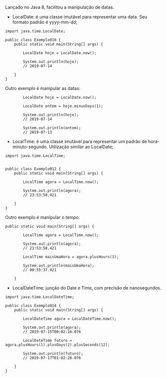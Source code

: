 Lançado no Java 8, facilitou a manipulação de datas.
- LocalDate: é uma classe imutável para representar uma data. Seu formato padrão é yyyy-mm-dd;
```
import java.time.LocalDate;

public class Exemplo010 {
    public static void main(String[] args) {

        LocalDate hoje = LocalDate.now();

        System.out.println(hoje);
        // 2019-07-14

    }
}
```
Outro exemplo é manipular as datas:
```
        LocalDate hoje = LocalDate.now();

        LocalDate ontem = hoje.minusDays(1);

        System.out.println(hoje);
        // 2019-07-14

        System.out.println(ontem);
        // 2019-07-13
```
- LocalTime: é uma classe imutável para representar um padrão de hora-minuto-segundo. Utilização similar ao LocalDate;
```
import java.time.LocalTime;


public class Exemplo012 {
    public static void main(String[] args) {

        LocalTime agora = LocalTime.now();

        System.out.println(agora);
        // 23:53:58.421

    }
}
```
Outro exemplo é manipular o tempo:
```
public static void main(String[] args) {

        LocalTime agora = LocalTime.now();

        System.out.println(agora);
        // 23:53:58.421

        LocalTime maisUmaHora = agora.plusHours(1);

        System.out.println(maisUmaHora);
        // 00:55:37.421

    }
```

- LocalDateTime: junção do Date e Time, com precisão de nanosegundos.
```
import java.time.LocalDateTime;

public class Exemplo014 {
    public static void main(String[] args) {

        LocalDateTime agora = LocalDateTime.now();

        System.out.println(agora);
        // 2019-07-15T00:02:16.076

        LocalDateTime futuro = agora.plusHours(1).plusDays(2).plusSeconds(12);

        System.out.println(futuro);
        // 2019-07-17T01:02:28.076

    }
}
```